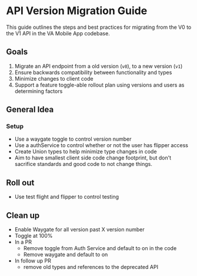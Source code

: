 # API Version Migration Guide

This guide outlines the steps and best practices for migrating from the V0 to the V1 API in the VA Mobile App codebase.

## Goals

1. Migrate an API endpoint from a old version (`v0`), to a new version (`v1`)
2. Ensure backwards compatibility between functionality and types
3. Minimize changes to client code
4. Support a feature toggle-able rollout plan using versions and users as determining factors

## General Idea

### Setup

- Use a waygate toggle to control version number
- Use a authService to control whether or not the user has flipper access
- Create Union types to help minimize type changes in code
- Aim to have smallest client side code change footprint, but don't sacrifice standards and good code to not change things.

## Roll out

- Use test flight and flipper to control testing

## Clean up

- Enable Waygate for all version past X version number
- Toggle at 100%
- In a PR
  - Remove toggle from Auth Service and default to on in the code
  - Remove waygate and default to on
- In follow up PR
  - remove old types and references to the deprecated API
